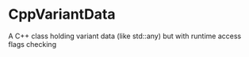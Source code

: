 # CppVariantData
A C++ class holding variant data (like std::any) but with runtime access flags checking
